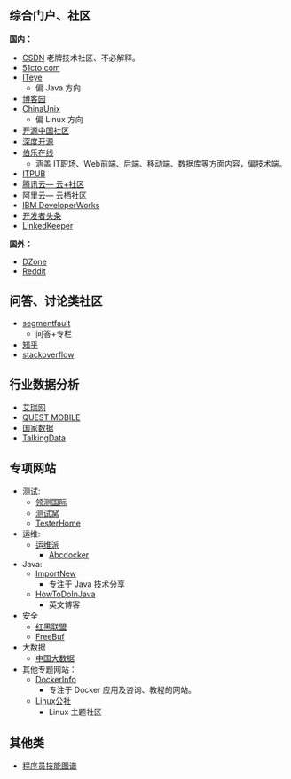 ## 综合门户、社区

**国内：**

- [CSDN](http://csdn.net)
  老牌技术社区、不必解释。
- [51cto.com](http://www.51cto.com/)
- [ITeye](http://www.iteye.com/)
  - 偏 Java 方向 
- [博客园](https://www.cnblogs.com)
- [ChinaUnix](http://www.tom.net/)
  - 偏 Linux 方向 
- [开源中国社区](https://www.oschina.net/)
- [深度开源](http://www.open-open.com/)
- [伯乐在线](http://www.jobbole.com/)
  - 涵盖 IT职场、Web前端、后端、移动端、数据库等方面内容，偏技术端。
- [ITPUB](http://www.itpub.net/)
- [腾讯云— 云+社区](https://cloud.tencent.com/developer/column)
- [阿里云— 云栖社区](https://yq.aliyun.com/)
- [IBM DeveloperWorks](https://www.ibm.com/developerworks/cn/)
- [开发者头条](https://toutiao.io/)
- [LinkedKeeper](http://www.linkedkeeper.com)

**国外：**

- [DZone](https://dzone.com)
- [Reddit](https://www.reddit.com)

## 问答、讨论类社区

- [segmentfault](https://segmentfault.com)
  - 问答+专栏 
- [知乎](https://www.zhihu.com/)
- [stackoverflow](https://stackoverflow.com/)

## 行业数据分析

- [艾瑞网](http://report.iresearch.cn/)
- [QUEST MOBILE](https://www.questmobile.com.cn)
- [国家数据](http://data.stats.gov.cn/)
- [TalkingData](http://www.talkingdata.com/)

## 专项网站

- 测试:
  - [领测国际](http://www.ltesting.net/) 
  - [测试窝](https://www.testwo.com/)
  - [TesterHome](https://testerhome.com)
- 运维:
  - [运维派](http://www.yunweipai.com/) 
    - [Abcdocker](https://www.abcdocker.com/)
- Java:
  - [ImportNew](http://www.importnew.com/)
    - 专注于 Java 技术分享
  - [HowToDoInJava](https://howtodoinjava.com/)
    - 英文博客
- 安全
  - [红黑联盟](https://www.2cto.com/) 
  - [FreeBuf](http://www.freebuf.com/)
- 大数据
  - [中国大数据](http://www.thebigdata.cn/) 
- 其他专题网站：
  - [DockerInfo](http://www.dockerinfo.net/)
    - 专注于 Docker 应用及咨询、教程的网站。
  - [Linux公社](https://www.linuxidc.com/)
    - Linux 主题社区

## 其他类

- [程序员技能图谱](https://github.com/TeamStuQ/skill-map)